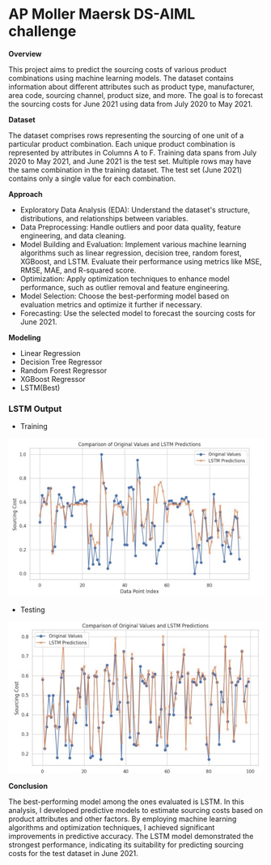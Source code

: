# AP Moller Maersk DS-AIML challenge

**Overview**

This project aims to predict the sourcing costs of various product combinations using machine learning models. The dataset contains information about different attributes such as product type, manufacturer, area code, sourcing channel, product size, and more. The goal is to forecast the sourcing costs for June 2021 using data from July 2020 to May 2021.

**Dataset**

The dataset comprises rows representing the sourcing of one unit of a particular product combination. Each unique product combination is represented by attributes in Columns A to F. Training data spans from July 2020 to May 2021, and June 2021 is the test set. Multiple rows may have the same combination in the training dataset. The test set (June 2021) contains only a single value for each combination.

**Approach**

- Exploratory Data Analysis (EDA): Understand the dataset's structure, distributions, and relationships between variables.
- Data Preprocessing: Handle outliers and poor data quality, feature engineering, and data cleaning.
- Model Building and Evaluation: Implement various machine learning algorithms such as linear regression, decision tree, random forest, XGBoost, and LSTM. Evaluate their performance using metrics like MSE, RMSE, MAE, and R-squared score.
- Optimization: Apply optimization techniques to enhance model performance, such as outlier removal and feature engineering.
- Model Selection: Choose the best-performing model based on evaluation metrics and optimize it further if necessary.
- Forecasting: Use the selected model to forecast the sourcing costs for June 2021.

**Modeling**

- Linear Regression
- Decision Tree Regressor
- Random Forest Regressor
- XGBoost Regressor
- LSTM(Best)

### LSTM Output

- Training

![LSTM Output 1](LSTM_graph/best_model_test.jpg)

- Testing

![LSTM Output 2](LSTM_graph/best_model_train.jpg)

**Conclusion**

The best-performing model among the ones evaluated is LSTM. In this analysis, I developed predictive models to estimate sourcing costs based on product attributes and other factors. By employing machine learning algorithms and optimization techniques, I achieved significant improvements in predictive accuracy. The LSTM model demonstrated the strongest performance, indicating its suitability for predicting sourcing costs for the test dataset in June 2021.

